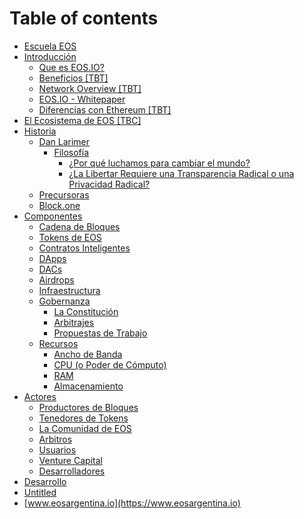 # Table of contents

* [Escuela EOS](README.md)
* [Introducción](introduccion/README.md)
  * [Que es EOS.IO?](introduccion/untitled.md)
  * [Beneficios \[TBT\]](introduccion/beneficios-tbt.md)
  * [Network Overview \[TBT\]](introduccion/network-overview-tbt.md)
  * [EOS.IO - Whitepaper](introduccion/eos.io-whitepaper.md)
  * [Diferencias con Ethereum \[TBT\]](introduccion/diferencias-con-ethereum.md)
* [El Ecosistema de EOS \[TBC\]](el-ecosistema-de-eos.md)
* [Historia](historia/README.md)
  * [Dan Larimer](historia/dan-larimer/README.md)
    * [Filosofía](historia/dan-larimer/filosofia/README.md)
      * [¿Por qué luchamos para cambiar el mundo?](historia/dan-larimer/filosofia/por-que-luchamos-para-cambiar-el-mundo.md)
      * [¿La Libertar Requiere una Transparencia Radical o una Privacidad Radical?](historia/dan-larimer/filosofia/la-libertar-requiere-una-transparencia-radical-o-una-privacidad-radical.md)
  * [Precursoras](historia/precursoras.md)
  * [Block.one](historia/block.one.md)
* [Componentes](componentes/README.md)
  * [Cadena de Bloques](componentes/cadena-de-bloques.md)
  * [Tokens de EOS](componentes/tokens-de-eos.md)
  * [Contratos Inteligentes](componentes/contratos-inteligentes.md)
  * [DApps](componentes/dapps.md)
  * [DACs](componentes/dacs.md)
  * [Airdrops](componentes/airdrops.md)
  * [Infraestructura](componentes/infraestructura.md)
  * [Gobernanza](componentes/gobernanza/README.md)
    * [La Constitución](componentes/gobernanza/la-constitucion.md)
    * [Arbitrajes](componentes/gobernanza/arbitrajes.md)
    * [Propuestas de Trabajo](componentes/gobernanza/propuestas-de-trabajo.md)
  * [Recursos](componentes/recursos/README.md)
    * [Ancho de Banda](componentes/recursos/ancho-de-banda.md)
    * [CPU \(o Poder de Cómputo\)](componentes/recursos/cpu-o-poder-de-computo.md)
    * [RAM](componentes/recursos/ram.md)
    * [Almacenamiento](componentes/recursos/almacenamiento.md)
* [Actores](actores/README.md)
  * [Productores de Bloques](actores/productores-de-bloques.md)
  * [Tenedores de Tokens](actores/tenedores-de-tokens.md)
  * [La Comunidad de EOS](actores/la-comunidad-de-eos.md)
  * [Arbitros](actores/arbitros.md)
  * [Usuarios](actores/usuarios.md)
  * [Venture Capital](actores/venture-capital.md)
  * [Desarrolladores](actores/desarrolladores.md)
* [Desarrollo](desarrollo.md)
* [Untitled](untitled-1.md)
* [www.eosargentina.io](https://www.eosargentina.io)

